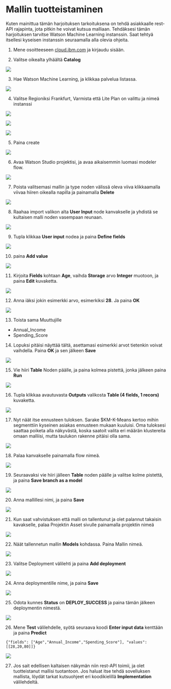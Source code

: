 # Mallin tuotteistaminen

Kuten mainittua tämän harjoituksen tarkoituksena on tehdä asiakkaalle rest-API rajapinta, jota pitkin he voivat kutsua malliaan. Tehdäksesi tämän harjoituksen tarvitse Watson Machine Learning instanssin. Saat tehtyä itsellesi kyseisen instanssin seuraamalla alla olevia ohjeita.

1. Mene osoitteeseen <a href="https://cloud.ibm.com" target="_blank">cloud.ibm.com</a> ja kirjaudu sisään.

2. Valitse oikealta ylhäältä **Catalog**

![](images/catalog.png)

3. Hae Watson Machine Learning, ja klikkaa palvelua listassa.

![](images/catalogwml.png)

4. Valitse Regioniksi Frankfurt, Varmista että Lite Plan on valittu ja nimeä instanssi

![](images/region.png)

![](images/plan.png)

![](images/name.png)

5. Paina create

![](images/create.png)

6. Avaa Watson Studio projektisi, ja avaa aikaisemmin luomasi modeler flow.

![](images/openflow.png)

7. Poista valitsemasi mallin ja type noden välissä oleva viiva klikkaamalla viivaa hiiren oikealla napilla ja painamalla **Delete**

![](images/delete.png)

8. Raahaa import valikon alta **User Input** node kanvakselle ja yhdistä se kultaisen malli noden vasempaan reunaan.

![](images/userinput.png)

9. Tupla klikkaa **User input** nodea ja paina **Define fields**

![](images/definefields.png)

10. paina **Add value**

![](images/addvalue.png)

11. Kirjoita **Fields** kohtaan **Age**, vaihda **Storage** arvo **Integer** muotoon, ja paina **Edit** kuvaketta.

![](images/valueedit.png)

12. Anna iäksi jokin esimerkki arvo, esimerkiksi **28**. Ja paina **OK**

![](images/assignvalue.png)

13. Toista sama Muuttujille

* Annual_Income
* Spending_Score

14. Lopuksi pitäisi näyttää tältä, asettamasi esimerkki arvot tietenkin voivat vaihdella. Paina **OK** ja sen jälkeen **Save**

![](images/userinputready.png)

15. Vie hiiri **Table** Noden päälle, ja paina kolmea pistettä, jonka jälkeen paina **Run**

![](images/tablerun.png)

16. Tupla klikkaa avautuvasta **Outputs** valikosta **Table (4 fields, 1 recors)** kuvaketta.

![](images/prediction.png)

17. Nyt näät itse ennusteen tuloksen. Sarake $KM-K-Means kertoo mihin segmenttiin kyseinen asiakas ennusteen mukaan kuuluisi. Oma tuloksesi saattaa poiketa alla näkyvästä, koska saatoit valita eri määrän klustereita omaan malliisi, mutta taulukon rakenne pitäisi olla sama.

![](images/predictiontable.png)

18. Palaa kanvakselle painamalla flow nimeä.

![](images/back2canvas.png)

19. Seuraavaksi vie hiiri jälleen **Table** noden päälle ja valitse kolme pistettä, ja paina **Save branch as a model**

![](images/savemodel.png)

20. Anna mallillesi nimi, ja paina **Save**

![](images/modelname.png)

21. Kun saat vahvistuksen että malli on tallentunut ja olet palannut takaisin kavakselle, palaa Projektin Asset sivulle painamalla projektin nimeä

![](images/back2project.png)

22. Näät tallennetun mallin **Models** kohdassa. Paina Mallin nimeä.

![](images/projectmodel.png)

23. Valitse Deployment välilehti ja paina **Add deployment**

![](images/depl.png)

24. Anna deploymentille nime, ja paina **Save**

![](images/deplname.png)

25. Odota kunnes **Status** on **DEPLOY_SUCCESS** ja paina tämän jälkeen deploymentin nimestä.

![](images/deplsuccess.png)

26. Mene **Test** välilehdelle, syötä seuraava koodi **Enter input data** kenttään ja paina **Predict**

~~~
{"fields": ["Age","Annual_Income","Spending_Score"], "values": [[28,20,80]]}
~~~

![](images/predict.png)

27. Jos sait edellisen kaltaisen näkymän niin rest-API toimii, ja olet tuotteistanut mallisi tuotantoon. Jos haluat itse tehdä sovelluksen mallista, löydät tarkat kutsuohjeet eri koodikielillä **Implementation** välilehdeltä.
